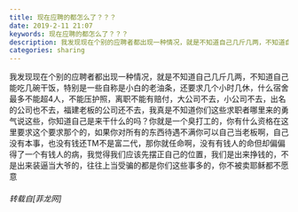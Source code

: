```yaml
---
title: 现在应聘的都怎么了？？？
date: 2019-2-11 21:07
keywords: 现在应聘的都怎么了？？？
description: 我发现现在个别的应聘者都出现一种情况，就是不知道自己几斤几两，不知道自己能吃几碗干饭，特别是一些自称是小白的老油条，还要求几个小时几休，什么宿舍最多不能超4人，不能压护照，离职不能有赔付，大公司不去，小公司不去，出名的公司也不去，福建老板的公司还不去，我真是不知道你们这些求职者哪里来的勇气说这些，你知道自己是来干什么的吗？你就是一个臭打工的，你有什么资格在这里要求这个要求那个的，如果你对所有的东西待遇不满你可以自己当老板啊，自己没有本事，也没有钱还TM不是富二代，那你就任命啊，没有有钱人的命但却偏偏得了一个有钱人的病，我觉得我们应该先摆正自己的位置，我们是出来挣钱的，不是出来装逼当大爷的，往往上当受骗的都是你们这些事多的，你不被卖耶稣都不愿意
categories: sharing
---
```

<td class="t_f" id="postmessage_2969979">

我发现现在个别的应聘者都出现一种情况，就是不知道自己几斤几两，不知道自己能吃几碗干饭，特别是一些自称是小白的老油条，还要求几个小时几休，什么宿舍最多不能超4人，不能压护照，离职不能有赔付，大公司不去，小公司不去，出名的公司也不去，福建老板的公司还不去，我真是不知道你们这些求职者哪里来的勇气说这些，你知道自己是来干什么的吗？你就是一个臭打工的，你有什么资格在这里要求这个要求那个的，如果你对所有的东西待遇不满你可以自己当老板啊，自己没有本事，也没有钱还TM不是富二代，那你就任命啊，没有有钱人的命但却偏偏得了一个有钱人的病，我觉得我们应该先摆正自己的位置，我们是出来挣钱的，不是出来装逼当大爷的，往往上当受骗的都是你们这些事多的，你不被卖耶稣都不愿意</td>
###### 转载自[菲龙网]